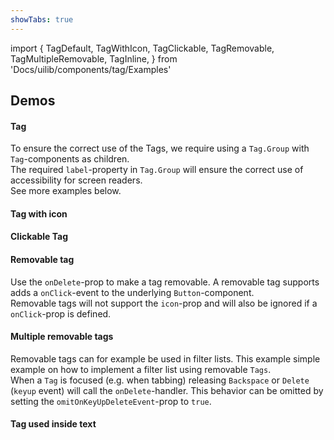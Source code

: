 ```yaml
---
showTabs: true
---
```


import {
TagDefault,
TagWithIcon,
TagClickable,
TagRemovable,
TagMultipleRemovable,
TagInline,
} from 'Docs/uilib/components/tag/Examples'

## Demos

#### Tag

To ensure the correct use of the Tags, we require using a `Tag.Group` with `Tag`-components as children. <br/>
The required `label`-property in `Tag.Group` will ensure the correct use of accessibility for screen readers. <br/>
See more examples below.

<TagDefault />

#### Tag with icon

<TagWithIcon />

#### Clickable Tag

<TagClickable />

#### Removable tag

Use the `onDelete`-prop to make a tag removable. A removable tag supports adds a `onClick`-event to the underlying `Button`-component. <br/>
Removable tags will not support the `icon`-prop and will also be ignored if a `onClick`-prop is defined.

<TagRemovable />

#### Multiple removable tags

Removable tags can for example be used in filter lists. This example simple example on how to implement a filter list using removable `Tags`.<br/> When a `Tag` is focused (e.g. when tabbing) releasing `Backspace` or `Delete` (`keyup` event) will call the `onDelete`-handler. This behavior can be omitted by setting the `omitOnKeyUpDeleteEvent`-prop to `true`.

<TagMultipleRemovable />

#### Tag used inside text

<TagInline />
